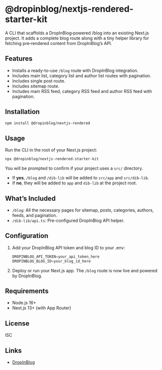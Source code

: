 # @dropinblog/nextjs-rendered-starter-kit

A CLI that scaffolds a DropInBlog‑powered /blog into an existing Next.js project. It adds a complete blog route along with a tiny helper library for fetching pre‑rendered content from DropInBlog’s API.

## Features

- Installs a ready-to-use `/blog` route with DropInBlog integration.
- Includes main list, category list and author list routes with pagination.
- Includes single post route.
- Includes sitemap route.
- Includes main RSS feed, category RSS feed and author RSS feed with pagination.

## Installation

```sh
npm install @dropinblog/nextjs-rendered
```

## Usage

Run the CLI in the root of your Next.js project:

```sh
npx @dropinblog/nextjs-rendered-starter-kit
```

You will be prompted to confirm if your project uses a `src/` directory.

- If **yes**, `/blog` and `/dib-lib` will be added to `src/app` and `src/dib-lib`.
- If **no**, they will be added to `app` and `dib-lib` at the project root.

## What’s Included

- `/blog`: All the necessary pages for sitemap, posts, categories, authors, feeds, and pagination.
- `/dib-lib/api.ts`: Pre-configured DropInBlog API helper.

## Configuration

1. Add your DropInBlog API token and blog ID to your .env:

   ```ts
   DROPINBLOG_API_TOKEN=your_api_token_here
   DROPINBLOG_BLOG_ID=your_blog_id_here
   ```

2. Deploy or run your Next.js app. The `/blog` route is now live and powered by DropInBlog.

## Requirements

- Node.js 16+
- Next.js 13+ (with App Router)

## License

ISC

## Links

- [DropInBlog](https://dropinblog.com/)
